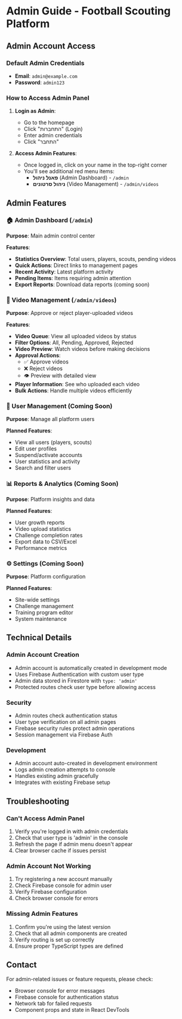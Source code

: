 # Admin Guide - Football Scouting Platform

## Admin Account Access

### Default Admin Credentials
- **Email**: `admin@example.com`
- **Password**: `admin123`

### How to Access Admin Panel

1. **Login as Admin**:
   - Go to the homepage
   - Click "התחברות" (Login)
   - Enter admin credentials
   - Click "התחבר"

2. **Access Admin Features**:
   - Once logged in, click on your name in the top-right corner
   - You'll see additional red menu items:
     - **פאנל ניהול** (Admin Dashboard) - `/admin`
     - **ניהול סרטונים** (Video Management) - `/admin/videos`

## Admin Features

### 🏠 Admin Dashboard (`/admin`)
**Purpose**: Main admin control center

**Features**:
- **Statistics Overview**: Total users, players, scouts, pending videos
- **Quick Actions**: Direct links to management pages
- **Recent Activity**: Latest platform activity
- **Pending Items**: Items requiring admin attention
- **Export Reports**: Download data reports (coming soon)

### 🎥 Video Management (`/admin/videos`)
**Purpose**: Approve or reject player-uploaded videos

**Features**:
- **Video Queue**: View all uploaded videos by status
- **Filter Options**: All, Pending, Approved, Rejected
- **Video Preview**: Watch videos before making decisions
- **Approval Actions**: 
  - ✅ Approve videos
  - ❌ Reject videos
  - 👁️ Preview with detailed view
- **Player Information**: See who uploaded each video
- **Bulk Actions**: Handle multiple videos efficiently

### 👥 User Management (Coming Soon)
**Purpose**: Manage all platform users

**Planned Features**:
- View all users (players, scouts)
- Edit user profiles
- Suspend/activate accounts
- User statistics and activity
- Search and filter users

### 📊 Reports & Analytics (Coming Soon)
**Purpose**: Platform insights and data

**Planned Features**:
- User growth reports
- Video upload statistics
- Challenge completion rates
- Export data to CSV/Excel
- Performance metrics

### ⚙️ Settings (Coming Soon)
**Purpose**: Platform configuration

**Planned Features**:
- Site-wide settings
- Challenge management
- Training program editor
- System maintenance

## Technical Details

### Admin Account Creation
- Admin account is automatically created in development mode
- Uses Firebase Authentication with custom user type
- Admin data stored in Firestore with `type: 'admin'`
- Protected routes check user type before allowing access

### Security
- Admin routes check authentication status
- User type verification on all admin pages
- Firebase security rules protect admin operations
- Session management via Firebase Auth

### Development
- Admin account auto-created in development environment
- Logs admin creation attempts to console
- Handles existing admin gracefully
- Integrates with existing Firebase setup

## Troubleshooting

### Can't Access Admin Panel
1. Verify you're logged in with admin credentials
2. Check that user type is 'admin' in the console
3. Refresh the page if admin menu doesn't appear
4. Clear browser cache if issues persist

### Admin Account Not Working
1. Try registering a new account manually
2. Check Firebase console for admin user
3. Verify Firebase configuration
4. Check browser console for errors

### Missing Admin Features
1. Confirm you're using the latest version
2. Check that all admin components are created
3. Verify routing is set up correctly
4. Ensure proper TypeScript types are defined

## Contact

For admin-related issues or feature requests, please check:
- Browser console for error messages
- Firebase console for authentication status
- Network tab for failed requests
- Component props and state in React DevTools
